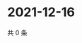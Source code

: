 # 2021-12-16

共 0 条

<!-- BEGIN WEIBO -->
<!-- 最后更新时间 Thu Dec 16 2021 14:17:59 GMT+0800 (China Standard Time) -->

<!-- END WEIBO -->
